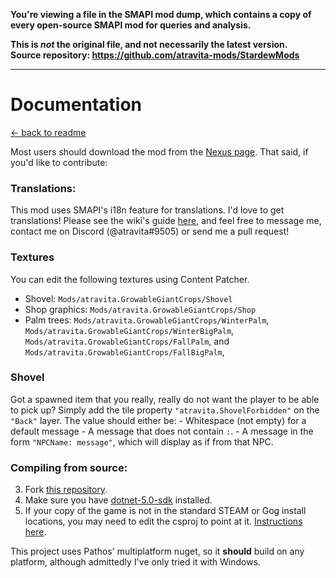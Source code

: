 **You're viewing a file in the SMAPI mod dump, which contains a copy of every open-source SMAPI mod
for queries and analysis.**

**This is _not_ the original file, and not necessarily the latest version.**  
**Source repository: https://github.com/atravita-mods/StardewMods**

----

Documentation
=============

[← back to readme](../../README.md)

Most users should download the mod from the [Nexus page](https://www.nexusmods.com/stardewvalley/mods/15559). That said, if you'd like to contribute:

### Translations:

This mod uses SMAPI's i18n feature for translations. I'd love to get translations! Please see the wiki's guide [here](https://stardewvalleywiki.com/Modding:Translations), and feel free to message me, contact me on Discord (@atravita#9505) or send me a pull request!

### Textures

You can edit the following textures using Content Patcher.
* Shovel: `Mods/atravita.GrowableGiantCrops/Shovel`
* Shop graphics: `Mods/atravita.GrowableGiantCrops/Shop`
* Palm trees: `Mods/atravita.GrowableGiantCrops/WinterPalm`, `Mods/atravita.GrowableGiantCrops/WinterBigPalm`, `Mods/atravita.GrowableGiantCrops/FallPalm`, and `Mods/atravita.GrowableGiantCrops/FallBigPalm`, 

### Shovel

Got a spawned item that you really, really do not want the player to be able to pick up? Simply add the tile property `"atravita.ShovelForbidden"` on the `"Back"` layer. The value should either be:
    - Whitespace (not empty) for a default message
    - A message that does not contain `:`.
    - A message in the form `"NPCName: message"`, which will display as if from that NPC.

### Compiling from source:

3. Fork [this repository](https://github.com/atravita-mods/StardewMods).
4. Make sure you have [dotnet-5.0-sdk](https://dotnet.microsoft.com/en-us/download/dotnet/5.0) installed.
5. If your copy of the game is not in the standard STEAM or Gog install locations, you may need to edit the csproj to point at it. [Instructions here](https://github.com/Pathoschild/SMAPI/blob/develop/docs/technical/mod-package.md#available-properties).

This project uses Pathos' multiplatform nuget, so it **should** build on any platform, although admittedly I've only tried it with Windows.